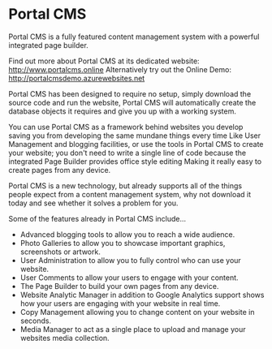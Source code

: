 # Portal CMS
Portal CMS is a fully featured content management system with a powerful integrated page builder.

Find out more about Portal CMS at its dedicated website: http://www.portalcms.online
Alternatively try out the Online Demo: http://portalcmsdemo.azurewebsites.net

Portal CMS has been designed to require no setup, simply download the source code and run the website, Portal CMS will automatically create the database objects it requires and give you up with a working system.

You can use Portal CMS as a framework behind websites you develop saving you from developing the same mundane things every time Like User Management and blogging facilities, or use the tools in Portal CMS to create your website; you don't need to write a single line of code because the integrated Page Builder provides office style editing Making it really easy to create pages from any device.

Portal CMS is a new technology, but already supports all of the things people expect from a content management system, why not download it today and see whether it solves a problem for you.

Some of the features already in Portal CMS include...

* Advanced blogging tools to allow you to reach a wide audience.
* Photo Galleries to allow you to showcase important graphics, screenshots or artwork.
* User Administration to allow you to fully control who can use your website.
* User Comments to allow your users to engage with your content.
* The Page Builder to build your own pages from any device.
* Website Analytic Manager in addition to Google Analytics support shows how your users are engaging with your website in real time.
* Copy Management allowing you to change content on your website in seconds.
* Media Manager to act as a single place to upload and manage your websites media collection.
